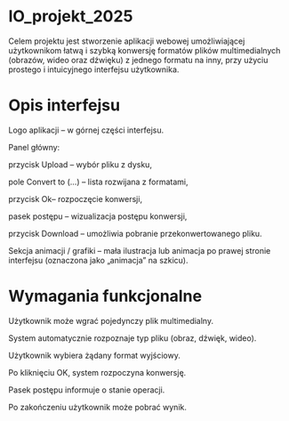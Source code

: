﻿# IO_projekt_2025
Celem projektu jest stworzenie aplikacji webowej umożliwiającej użytkownikom łatwą i szybką konwersję formatów plików multimedialnych (obrazów, wideo oraz dźwięku) z jednego formatu na inny, przy użyciu prostego i intuicyjnego interfejsu użytkownika.

# Opis interfejsu
Logo aplikacji – w górnej części interfejsu.

Panel główny:
  
  przycisk Upload – wybór pliku z dysku,
  
  pole Convert to (…) – lista rozwijana z formatami,
  
  przycisk Ok– rozpoczęcie konwersji,
  
  pasek postępu – wizualizacja postępu konwersji,

  przycisk Download – umożliwia pobranie przekonwertowanego pliku.

Sekcja animacji / grafiki – mała ilustracja lub animacja po prawej stronie interfejsu (oznaczona jako „animacja” na szkicu).

# Wymagania funkcjonalne
Użytkownik może wgrać pojedynczy plik multimedialny.

System automatycznie rozpoznaje typ pliku (obraz, dźwięk, wideo).

Użytkownik wybiera żądany format wyjściowy.

Po kliknięciu OK, system rozpoczyna konwersję.

Pasek postępu informuje o stanie operacji.

Po zakończeniu użytkownik może pobrać wynik.

